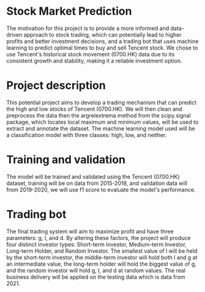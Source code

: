 # Stock Market Prediction
The motivation for this project is to provide a more informed and data-driven approach to stock trading, which can potentially lead to higher profits and better investment decisions, and a trading bot that uses machine learning to predict optimal times to buy and sell Tencent stock. We chose to use Tencent's historical stock movement (0700.HK) data due to its consistent growth and stability, making it a reliable investment option.

# Project description
This potential project aims to develop a trading mechanism that can predict the high and low stocks of Tencent (0700.HK). We will then clean and preprocess the data then the argrelextrema method from the scipy.signal package, which locates local maximum and minimum values, will be used to extract and annotate the dataset. The machine learning model used will be a classification model with three classes: high, low, and neither.

# Training and validation
The model will be trained and validated using the Tencent (0700.HK) dataset, training will be on data from 2015-2018, and validation data will from 2019-2020, we will use f1 score to evaluate the model's performance.

# Trading bot
The final trading system will aim to maximize profit and have three parameters: g, l, and d. By altering these factors, the project will produce four distinct investor types: Short-term Investor, Medium-term Investor, Long-term Holder, and Random Investor. The smallest value of l will be held by the short-term investor, the middle-term investor will hold both l and g at an intermediate value, the long-term holder will hold the biggest value of g, and the random investor will hold g, l, and d at random values. The real business delivery will be applied on the testing data which is data from 2021.
